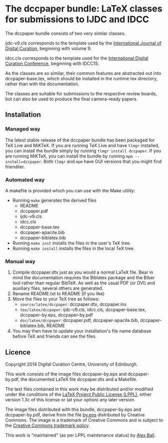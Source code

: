 # The dccpaper bundle: LaTeX classes for submissions to IJDC and IDCC

The dccpaper bundle consists of two very similar classes.

ijdc-v9.cls corresponds to the template used by the [International Journal of Digital Curation](http://www.ijdc.net/index.php/ijdc), beginning with volume 9.

idcc.cls corresponds to the template used for the [International Digital Curation Conference](http://www.dcc.ac.uk/events/international-digital-curation-conference-idcc), beginning with IDCC15.

As the classes are so similar, their common features are abstracted out into dccpaper-base.tex, which should be installed in the runtime tex directory, rather than with the documentation.

The classes are suitable for submissions to the respective review boards, but can also be used to produce the final camera-ready papers.

## Installation

### Managed way

The latest stable release of the dccpaper bundle has been packaged for TeX Live and MiKTeX. If you are running TeX Live and have `tlmgr` installed, you can install the bundle simply by running `tlmgr install dccpaper`. If you are running MiKTeX, you can install the bundle by running `mpm --install=dccpaper`. Both `tlmgr` and `mpm` have GUI versions that you might find friendlier.

### Automated way

A makefile is provided which you can use with the Make utility:

  * Running `make` generates the derived files
      - README
      - dccpaper.pdf
      - ijdc-v9.cls
      - idcc.cls
      - dccpaper-base.tex
      - dccpaper-apacite.bib
      - dccpaper-biblatex.bib
  * Running `make inst` installs the files in the user's TeX tree.
  * Running `make install` installs the files in the local TeX tree.

### Manual way

 1. Compile dccpaper.dtx just as you would a normal LaTeX file. Bear in mind the documentation requires the Biblatex package and the Biber tool rather than regular BibTeX. As well as the usual PDF (or DVI) and auxiliary files, several others are generated.
 2. Rename README.txt to README (if you like)
 3. Move the files to your TeX tree as follows:
      * `source/latex/dccpaper`: dccpaper.dtx, dccpaper.ins
      * `tex/latex/dccpaper`: ijdc-v9.cls, idcc.cls, dccpaper-base.tex, dccpaper-by.eps, dccpaper-by.pdf
      * `doc/latex/dccpaper`: dccpaper.pdf, dccpaper-apacite.bib, dccpaper-biblatex.bib, README
 4. You may then have to update your installation's file name database before TeX and friends can see the files.

## Licence

Copyright 2014 Digital Curation Centre, University of Edinburgh.

This work consists of the image files dccpaper-by.eps and dccpaper-by.pdf, the documented LaTeX file dccpaper.dtx and a Makefile.

The text files contained in this work may be distributed and/or modified under the conditions of the [LaTeX Project Public License (LPPL)](http://www.latex-project.org/lppl.txt), either version 1.3c of this license or (at your option) any later version.

The image files distributed with this bundle, dccpaper-by.eps and dccpaper-by.pdf, derive from the file [by.eps](http://mirrors.creativecommons.org/presskit/buttons/88x31/eps/by.eps) distributed by Creative Commons. The image is a trademark of Creative Commons and is subject to the [Creative Commons trademark policy](http://creativecommons.org/policies).

This work is "maintained" (as per LPPL maintenance status) by [Alex Ball](http://alexball.me.uk/).
